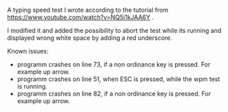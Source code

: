A typing speed test I wrote according to the tutorial from https://www.youtube.com/watch?v=NQ5i1kJAA6Y .

I modified it and added the possibility to abort the test while its running and displayed wrong white space by adding a red underscore.

Known issues:
- programm crashes on line 73, if a non ordinance key is pressed. For example up arrow.
- programm crashes on line 51, when ESC is pressed, while the wpm test is running.
- programm crashes on line 82, if a non ordinance key is pressed. For example up arrow.